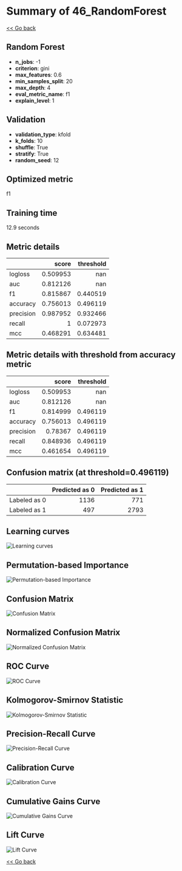 # Summary of 46_RandomForest

[<< Go back](../README.md)


## Random Forest
- **n_jobs**: -1
- **criterion**: gini
- **max_features**: 0.6
- **min_samples_split**: 20
- **max_depth**: 4
- **eval_metric_name**: f1
- **explain_level**: 1

## Validation
 - **validation_type**: kfold
 - **k_folds**: 10
 - **shuffle**: True
 - **stratify**: True
 - **random_seed**: 12

## Optimized metric
f1

## Training time

12.9 seconds

## Metric details
|           |    score |   threshold |
|:----------|---------:|------------:|
| logloss   | 0.509953 |  nan        |
| auc       | 0.812126 |  nan        |
| f1        | 0.815867 |    0.440519 |
| accuracy  | 0.756013 |    0.496119 |
| precision | 0.987952 |    0.932466 |
| recall    | 1        |    0.072973 |
| mcc       | 0.468291 |    0.634481 |


## Metric details with threshold from accuracy metric
|           |    score |   threshold |
|:----------|---------:|------------:|
| logloss   | 0.509953 |  nan        |
| auc       | 0.812126 |  nan        |
| f1        | 0.814999 |    0.496119 |
| accuracy  | 0.756013 |    0.496119 |
| precision | 0.78367  |    0.496119 |
| recall    | 0.848936 |    0.496119 |
| mcc       | 0.461654 |    0.496119 |


## Confusion matrix (at threshold=0.496119)
|              |   Predicted as 0 |   Predicted as 1 |
|:-------------|-----------------:|-----------------:|
| Labeled as 0 |             1136 |              771 |
| Labeled as 1 |              497 |             2793 |

## Learning curves
![Learning curves](learning_curves.png)

## Permutation-based Importance
![Permutation-based Importance](permutation_importance.png)
## Confusion Matrix

![Confusion Matrix](confusion_matrix.png)


## Normalized Confusion Matrix

![Normalized Confusion Matrix](confusion_matrix_normalized.png)


## ROC Curve

![ROC Curve](roc_curve.png)


## Kolmogorov-Smirnov Statistic

![Kolmogorov-Smirnov Statistic](ks_statistic.png)


## Precision-Recall Curve

![Precision-Recall Curve](precision_recall_curve.png)


## Calibration Curve

![Calibration Curve](calibration_curve_curve.png)


## Cumulative Gains Curve

![Cumulative Gains Curve](cumulative_gains_curve.png)


## Lift Curve

![Lift Curve](lift_curve.png)



[<< Go back](../README.md)
